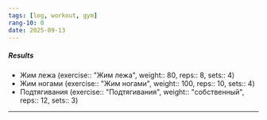 ```yaml
---
tags: [log, workout, gym]
rang-10: 0
date: 2025-09-13
---
```


##### Results

- Жим лежа (exercise:: "Жим лежа", weight:: 80, reps:: 8, sets:: 4)
- Жим ногами (exercise:: "Жим ногами", weight:: 100, reps:: 10, sets:: 4)
- Подтягивания (exercise:: "Подтягивания", weight:: "собственный", reps:: 12, sets:: 3)

---
